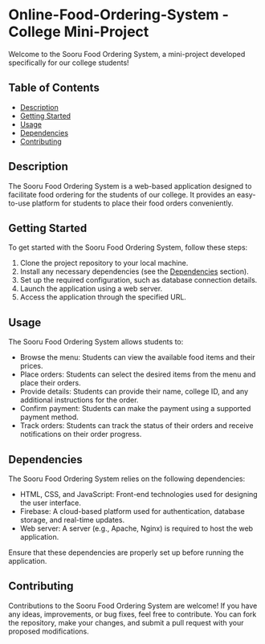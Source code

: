 # Online-Food-Ordering-System - College Mini-Project

Welcome to the Sooru Food Ordering System, a mini-project developed specifically for our college students!

## Table of Contents

- [Description](#description)
- [Getting Started](#getting-started)
- [Usage](#usage)
- [Dependencies](#dependencies)
- [Contributing](#contributing)


## Description

The Sooru Food Ordering System is a web-based application designed to facilitate food ordering for the students of our college. It provides an easy-to-use platform for students to place their food orders conveniently.

## Getting Started

To get started with the Sooru Food Ordering System, follow these steps:

1. Clone the project repository to your local machine.
2. Install any necessary dependencies (see the [Dependencies](#dependencies) section).
3. Set up the required configuration, such as database connection details.
4. Launch the application using a web server.
5. Access the application through the specified URL.

## Usage

The Sooru Food Ordering System allows students to:

- Browse the menu: Students can view the available food items and their prices.
- Place orders: Students can select the desired items from the menu and place their orders.
- Provide details: Students can provide their name, college ID, and any additional instructions for the order.
- Confirm payment: Students can make the payment using a supported payment method.
- Track orders: Students can track the status of their orders and receive notifications on their order progress.

## Dependencies

The Sooru Food Ordering System relies on the following dependencies:

- HTML, CSS, and JavaScript: Front-end technologies used for designing the user interface.
- Firebase: A cloud-based platform used for authentication, database storage, and real-time updates.
- Web server: A server (e.g., Apache, Nginx) is required to host the web application.

Ensure that these dependencies are properly set up before running the application.

## Contributing

Contributions to the Sooru Food Ordering System are welcome! If you have any ideas, improvements, or bug fixes, feel free to contribute. You can fork the repository, make your changes, and submit a pull request with your proposed modifications.


